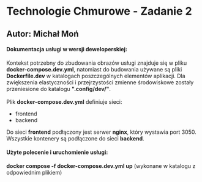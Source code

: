 <h1>Technologie Chmurowe - Zadanie 2</h1>
<h2>Autor: Michał Moń</h3>
<h4>Dokumentacja usługi w wersji deweloperskiej:</h4>
<p>Kontekst potrzebny do zbudowania obrazów usługi znajduje się w pliku <b>docker-compose.dev.yml</b>, natomiast do budowania 
  używane są pliki <b>Dockerfile.dev</b> w katalogach poszczególnych elementów aplikacji. Dla zwiększenia elastyczności i przejrzystości 
  zmienne środowiskowe zostały przeniesione do katalogu <b>".config/dev/"</b>.</br></br>
  Plik <b>docker-compose.dev.yml</b> definiuje sieci:</p>
<ul>
  <li>frontend</li>
  <li>backend</li>
</ul>
<p>Do sieci <b>frontend</b> podłączony jest serwer <b>nginx</b>, który wystawia port 3050. Wszystkie kontenery są podłączone do sieci <b>backend</b>.</p>

<h4>Użyte polecenie i uruchomienie usługi:</h4>

<b>docker compose -f docker-compose.dev.yml up</b> (wykonane w katalogu z odpowiednim plikiem)


  
 

